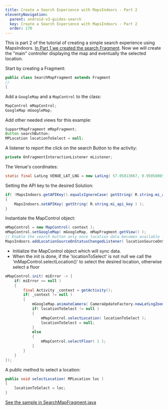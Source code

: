 ```yaml
---
title: Create a Search Experience with MapsIndoors - Part 2
eleventyNavigation:
  parent: android-v3-guides-search
  key: Create a Search Experience with MapsIndoors - Part 2
  order: 170
---
```


This is part 2 of the tutorial of creating a simple search experience using MapsIndoors. [In Part 1 we created the search Fragment](/android/v3/searchmapdemosearchfragment/). Now we will create the "main" controller displaying the map and eventually the selected location.

Start by creating a Fragment:

```java
public class SearchMapFragment extends Fragment
//
{
```

Add a `GoogleMap` and a `MapControl` to the class:

```java
MapControl mMapControl;
GoogleMap mGoogleMap;
```

Add other needed views for this example:

```java
SupportMapFragment mMapFragment;
Button searchButton;
MPLocation locationToSelect = null;
```

A listener to report the click on the search Button to the activity:

```java
private OnFragmentInteractionListener mListener;
```

The Venue's coordinates:

```java
static final LatLng VENUE_LAT_LNG = new LatLng( 57.05813067, 9.95058065 );
```

Setting the API key to the desired Solution:

```java
if( !MapsIndoors.getAPIKey().equalsIgnoreCase( getString( R.string.mi_api_key ) ) )
{
    MapsIndoors.setAPIKey( getString( R.string.mi_api_key ) );
}
```

Instantiate the MapControl object:

```java
mMapControl = new MapControl( context );
mMapControl.setGoogleMap( mGoogleMap, mMapFragment.getView() );
// Enable the search button only once location data becomes available
MapsIndoors.addLocationSourceOnStatusChangedListener( locationSourceOnStatusChangedListener );
```

* Initialize the MapControl object which will sync data.
* When the init is done, if the 'locationToSelect' is not null we call the 'mMapControl.selectLocation()' to select the desired location, otherwise select a floor

```java
mMapControl.init( miError -> {
    if( miError == null )
    {
        final Activity _context = getActivity();
        if( _context != null )
        {
            mGoogleMap.animateCamera( CameraUpdateFactory.newLatLngZoom( VENUE_LAT_LNG, 20f ) );
            if( locationToSelect != null )
            {
                mMapControl.selectLocation( locationToSelect );
                locationToSelect = null;
            }
            else
            {
                mMapControl.selectFloor( 1 );
            }
        }
    }
});
```

A public method to select a location:

```java
public void selectLocation( MPLocation loc )
{
    locationToSelect = loc;
}
```

[See the sample in SearchMapFragment.java](https://github.com/mapspeople/MapsIndoorsAndroid-Demo-Samples/blob/master/app/src/main/java/com/mapsindoors/searchmapdemo/SearchMapFragment.java)
